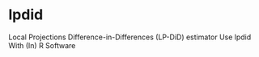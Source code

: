 # lpdid
Local Projections Difference-in-Differences (LP-DiD) estimator Use lpdid With (In) R Software
